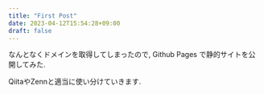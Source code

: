 ```yaml
---
title: "First Post"
date: 2023-04-12T15:54:28+09:00
draft: false
---
```


なんとなくドメインを取得してしまったので, Github Pages で静的サイトを公開してみた.

<!--more-->

QiitaやZennと適当に使い分けていきます.
